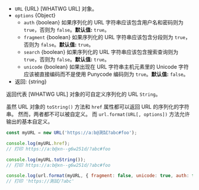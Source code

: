 <!-- YAML
added: v7.6.0
-->

* `URL` {URL} [WHATWG URL] 对象。
* `options` {Object}
  * `auth` {boolean} 如果序列化的 URL 字符串应该包含用户名和密码则为 `true`，否则为 `false`。**默认值:** `true`。
  * `fragment` {boolean} 如果序列化的 URL 字符串应该包含分段则为 `true`，否则为 `false`。**默认值:** `true`。
  * `search` {boolean} 如果序列化的 URL 字符串应该包含搜索查询则为 `true`，否则为 `false`。**默认值:** `true`。
  * `unicode` {boolean} 如果出现在 URL 字符串主机元素里的 Unicode 字符应该被直接编码而不是使用 Punycode 编码则为 `true`。**默认值:** `false`。
* 返回: {string}

返回代表 [WHATWG URL] 对象的可自定义序列化的 URL `String`。

虽然 URL 对象的 `toString()` 方法和 `href` 属性都可以返回 URL 的序列化的字符串。
然而，两者都不可以被自定义。
而 `url.format(URL[, options])` 方法允许输出的基本自定义。



```js
const myURL = new URL('https://a:b@測試?abc#foo');

console.log(myURL.href);
// 打印 https://a:b@xn--g6w251d/?abc#foo

console.log(myURL.toString());
// 打印 https://a:b@xn--g6w251d/?abc#foo

console.log(url.format(myURL, { fragment: false, unicode: true, auth: false }));
// 打印 'https://測試/?abc'
```

